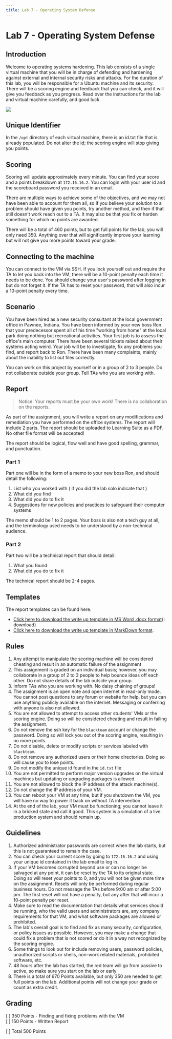 ```yaml
---
title: Lab 7 - Operating System Defense
---
```

# Lab 7 - Operating System Defense

## Introduction

Welcome to operating systems hardening. This lab consists of a single virtual machine that you will be in charge of defending and hardening against external and internal security risks and attacks. For the duration of this lab, you will be responsible for a Ubuntu machine and its security. There will be a scoring engine and feedback that you can check, and it will give you feedback as you progress. Read over the instructions for the lab and virtual machine carefully, and good luck.

![](./meme.jpeg)

## Unique Identifier

In the `/opt` directory of each virtual machine, there is an id.txt file that is already populated. Do not alter the id; the scoring engine will stop giving you points.

## Scoring

Scoring will update approximately every minute. You can find your score and a points breakdown at `172.16.16.2`. You can login with your user id and the scoreboard password you received in an email. 


There are multiple ways to achieve some of the objectives, and we may not have been able to account for them all, so if you believe your solution to a problem should have given you points, try another method, and then if that still doesn't work reach out to a TA. It may also be that you fix or harden something for which no points are awarded.

There will be a total of 460 points, but to get full points for the lab, you will only need 350. Anything over that will significantly improve your learning but will not give you more points toward your grade.

## Connecting to the machine

You can connect to the VM via SSH. If you lock yourself out and require the TA to let you back into the VM, there will be a 10-point penalty each time it needs to be done. You should change your user's password after logging in but do not forget it. If the TA has to reset your password, that will also incur a 10-point penalty every time.

## Scenario

You have been hired as a new security consultant at the local government office in Pawnee, Indiana. You have been informed by your new boss Ron that your predecessor spent all of his time "working from home" at the local park doing nothing but recreational activities. Your first job is to assess the office's main computer. There have been several tickets raised about their systems acting weird. Your job will be to investigate, fix any problems you find, and report back to Ron. There have been many complaints, mainly about the inability to list out files correctly.

You can work on this project by yourself or in a group of 2 to 3 people. Do not collaborate outside your group. Tell TAs who you are working with.

## Report

> Notice: Your reports must be your own work! There is no collaboration on the reports.

As part of the assignment, you will write a report on any modifications and remediation you have performed on the office systems. The report will include 2 parts. The report should be uploaded to Learning Suite as a PDF. No other file format will be accepted!

The report should be logical, flow well and have good spelling, grammar, and punctuation.

### Part 1
Part one will be in the form of a memo to your new boss Ron, and should detail the following:

1. List who you worked with ( if you did the lab solo indicate that )
1. What did you find
1. What did you do to fix it
1. Suggestions for new policies and practices to safeguard their computer systems


The memo should be 1 to 2 pages. Your boss is also not a tech guy at all, and the terminology used needs to be understood by a non-technical audience. 

### Part 2
Part two will be a technical report that should detail:

1. What you found
1. What did you do to fix it

The technical report should be 2-4 pages. 

## Templates
The report templates can be found here.
* [Click here to download the write up template in MS Word .docx format](Lab-7-Technical-Report.docx){: download}
* <a href="Lab-7-Report-Template.md" download>Click here to download the write up template in MarkDown format</a>.

## Rules

1. Any attempt to manipulate the scoring machine will be considered cheating and result in an automatic failure of the assignment
1. This assignment is graded on an individual basis; however, you may collaborate in a group of 2 to 3 people to help bounce ideas off each other. Do not share details of the lab outside your group. 
1. Inform TAs who you are working with. No daisy chaining of groups!
1. The assignment is an open note and open internet in read-only mode. You cannot post questions to any forum or website for help, but you can use anything publicly available on the internet. Messaging or conferring with anyone is also not allowed.
1. You are not allowed to attempt to access other students' VMs or the scoring engine. Doing so will be considered cheating and result in failing the assignment.
1. Do not remove the ssh key for the `blackteam` account or change the password. Doing so will lock you out of the scoring engine, resulting in no more points. 
1. Do not disable, delete or modify scripts or services labeled with `blackteam`.
1. Do not remove any authorized users or their home directories. Doing so will cause you to lose points. 
1. Do not modify the unique id found in the `id.txt` file
1. You are not permitted to perform major version upgrades on the virtual machines but updating or upgrading packages is allowed. 
1. You are not allowed to block the IP address of the attack machine(s).
1. Do not change the IP address of your VM.
1. You can reboot your VM at any time, but if you shutdown the VM, you will have no way to power it back on without TA intervention
1. At the end of the lab, your VM must be functioning; you cannot leave it in a bricked state and call it good. This system is a simulation of a live production system and should remain up.

##  Guidelines
1. Authorized administrator passwords are correct when the lab starts, but this is not guaranteed to remain the case.
1. You can check your current score by going to `172.16.16.2` and using your unique id contained in the lab email to log in.
1. If your VM becomes corrupted beyond use or can no longer be salvaged at any point, it can be reset by the TA to its original state. Doing so will reset your points to 0, and you will not be given more time on the assignment. Resets will only be performed during regular business hours. Do not message the TAs before 9:00 am or after 5:00 pm. The first reset will not have a penalty, but any after that will incur a 10-point penalty per reset.
1. Make sure to read the documentation that details what services should be running, who the valid users and administrators are, any company requirements for that VM, and what software packages are allowed or prohibited. 
1. The lab's overall goal is to find and fix as many security, configuration, or policy issues as possible. However, you may make a change that could fix a problem that is not scored or do it in a way not recognized by the scoring engine.
1. Some things to look out for include removing users, password policies, unauthorized scripts or shells, non-work related materials, prohibited software, etc. 
1. 48 hours after the lab has started, the red team will go from passive to active, so make sure you start on the lab or early
1. There is a total of 670 Points available, but only 350 are needed to get full points on the lab. Additional points will not change your grade or count as extra credit.

## Grading 

[ ] 350 Points - Finding and fixing problems with the VM  
[ ] 150 Points - Written Report  

[ ] Total 500 Points  